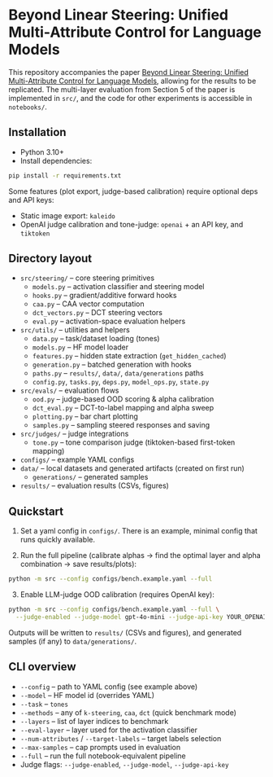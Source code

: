 # Beyond Linear Steering: Unified Multi-Attribute Control for Language Models

This repository accompanies the paper [Beyond Linear Steering: Unified Multi-Attribute Control for Language Models](https://www.arxiv.org/abs/2505.24535), allowing for the results to be replicated. The multi-layer evaluation from Section 5 of the paper is implemented in `src/`, and the code for other experiments is accessible in `notebooks/`.

## Installation

- Python 3.10+
- Install dependencies:

```bash
pip install -r requirements.txt
```

Some features (plot export, judge-based calibration) require optional deps and API keys:
- Static image export: `kaleido`
- OpenAI judge calibration and tone-judge: `openai` + an API key, and `tiktoken`

## Directory layout

- `src/steering/` – core steering primitives
  - `models.py` – activation classifier and steering model
  - `hooks.py` – gradient/additive forward hooks
  - `caa.py` – CAA vector computation
  - `dct_vectors.py` – DCT steering vectors
  - `eval.py` – activation-space evaluation helpers
- `src/utils/` – utilities and helpers
  - `data.py` – task/dataset loading (tones)
  - `models.py` – HF model loader
  - `features.py` – hidden state extraction (`get_hidden_cached`)
  - `generation.py` – batched generation with hooks
  - `paths.py` – `results/`, `data/`, `data/generations` paths
  - `config.py`, `tasks.py`, `deps.py`, `model_ops.py`, `state.py`
- `src/evals/` – evaluation flows
  - `ood.py` – judge-based OOD scoring & alpha calibration
  - `dct_eval.py` – DCT-to-label mapping and alpha sweep
  - `plotting.py` – bar chart plotting
  - `samples.py` – sampling steered responses and saving
- `src/judges/` – judge integrations
  - `tone.py` – tone comparison judge (tiktoken-based first-token mapping)
- `configs/` – example YAML configs
- `data/` – local datasets and generated artifacts (created on first run)
  - `generations/` – generated samples
- `results/` – evaluation results (CSVs, figures)

## Quickstart

1) Set a yaml config in `configs/`. There is an example, minimal config that runs quickly available.

2) Run the full pipeline (calibrate alphas → find the optimal layer and alpha combination → save results/plots):

```bash
python -m src --config configs/bench.example.yaml --full
```

3) Enable LLM-judge OOD calibration (requires OpenAI key):

```bash
python -m src --config configs/bench.example.yaml --full \
  --judge-enabled --judge-model gpt-4o-mini --judge-api-key YOUR_OPENAI_KEY
```

Outputs will be written to `results/` (CSVs and figures), and generated samples (if any) to `data/generations/`.

## CLI overview

- `--config` – path to YAML config (see example above)
- `--model` – HF model id (overrides YAML)
- `--task` – `tones`
- `--methods` – any of `k-steering`, `caa`, `dct` (quick benchmark mode)
- `--layers` – list of layer indices to benchmark
- `--eval-layer` – layer used for the activation classifier
- `--num-attributes` / `--target-labels` – target labels selection
- `--max-samples` – cap prompts used in evaluation
- `--full` – run the full notebook-equivalent pipeline
- Judge flags: `--judge-enabled`, `--judge-model`, `--judge-api-key`